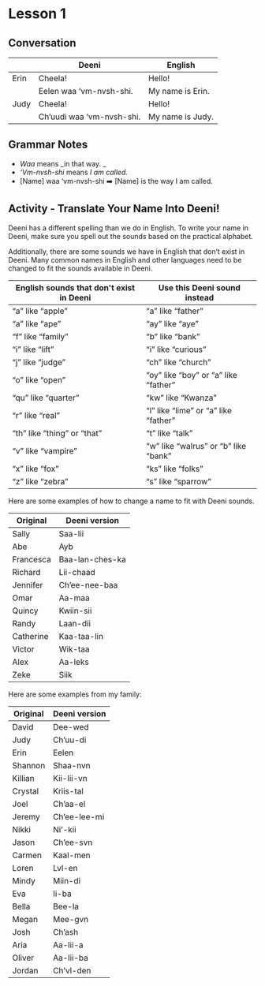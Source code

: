 # Lesson 1
## Conversation
|    | Deeni | English |
|---|---|---|
| Erin  | Cheela!  | Hello!   |
|   | Eelen waa ‘vm-nvsh-shi. | My name is Erin.   |
| Judy  | Cheela!  |  Hello! |
|   | Ch’uudi waa ‘vm-nvsh-shi.  |  My name is Judy. |

## Grammar Notes
- _Waa_ means _in that way. _
- _‘Vm-nvsh-shi_ means _I am called._
- [Name] waa ‘vm-nvsh-shi :arrow_right: [Name] is the way I am called.

## Activity - Translate Your Name Into Deeni!
Deeni has a different spelling than we do in English. To write your name in Deeni, make sure you spell out the sounds based on the practical alphabet.

Additionally, there are some sounds we have in English that don’t exist in Deeni. Many common names in English and other languages need to be changed to fit the sounds available in Deeni.

| English sounds that don't exist in Deeni    | Use this Deeni sound instead |
|---|---|
| “a” like “apple” | “a” like “father” |
| “a” like “ape” | “ay” like “aye” |
| “f” like “family” | “b” like “bank” | 
| “i” like “lift” | “i” like “curious” |
| “j” like “judge” | “ch” like “church” |
| “o” like “open” | “oy” like “boy” or “a” like “father” |
| “qu” like “quarter” | “kw” like “Kwanza” |
| “r” like “real” | “l” like “lime” or “a” like “father” |
| “th” like “thing” or “that” | “t” like “talk” |
| “v” like “vampire” | “w” like “walrus” or “b” like “bank” |
| “x” like “fox” | “ks” like “folks” |
| “z” like “zebra” | “s” like “sparrow” |

Here are some examples of how to change a name to fit with Deeni sounds.

| Original | Deeni version |
|---|---|
| Sally | Saa-lii |
| Abe | Ayb |
| Francesca | Baa-lan-ches-ka |
| Richard | Lii-chaad |
| Jennifer | Ch’ee-nee-baa |
| Omar | Aa-maa |
| Quincy | Kwiin-sii |
| Randy | Laan-dii |
| Catherine |  Kaa-taa-lin |
| Victor | Wik-taa |
| Alex | Aa-leks |
| Zeke | Siik |

Here are some examples from my family:

| Original | Deeni version |
|---|---|
| David | Dee-wed |
| Judy | Ch’uu-di |
| Erin | Eelen |
| Shannon | Shaa-nvn |
| Killian | Kii-lii-vn |
| Crystal | Kriis-tal |
| Joel | Ch’aa-el |
| Jeremy | Ch’ee-lee-mi |
| Nikki |  Ni’-kii |
| Jason | Ch’ee-svn |
| Carmen | Kaal-men |
| Loren | Lvl-en |
| Mindy | Miin-di |
| Eva | Ii-ba |
| Bella | Bee-la |
| Megan | Mee-gvn |
| Josh | Ch’ash |
| Aria | Aa-lii-a |
| Oliver | Aa-lii-ba |
| Jordan | Ch’vl-den |
